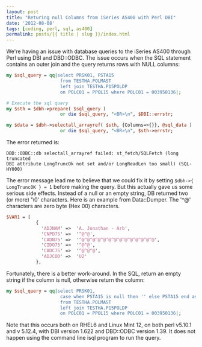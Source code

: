 ```yaml
---
layout: post
title: "Returing null Columns from iSeries AS400 with Perl DBI"
date: '2012-08-08'
tags: [coding, perl, sql, as400]
permalink: posts/{{ title | slug }}/index.html
---
```


We're having an issue with database queries to the iSeries AS400 through
Perl using DBI and DBD::ODBC. The issue occurs when the SQL statement
contains an outer join and the query returns rows with NULL columns:

~~~ perl
my $sql_query = qq|select PRSK01, PSTA15
                    from TESTHA.POLMAST
                    left join TESTHA.P15POLDP
                    on POLC01 = PPOL15 where POLC01 = 003950136|;

# Execute the sql query
my $sth = $dbh->prepare( $sql_query )
                    or die $sql_query, "<BR>\n", $DBI::errstr;

my $data = $dbh->selectall_arrayref( $sth, {Columns=>{}}, @sql_data )
                    or die $sql_query, "<BR>\n", $sth->errstr;
~~~

The error returned is:

~~~
DBD::ODBC::db selectall_arrayref failed: st_fetch/SQLFetch (long truncated
DBI attribute LongTruncOk not set and/or LongReadLen too small) (SQL-HY000)
~~~

<!-- more -->

The error message lead me to believe that we could fix it by setting
`$dbh->{ LongTruncOK } = 1` before making the query. But this
actually gave us
some serious side effects. Instead of a null or an empty string, DB
returned two (or more) '\0' characters. Here is an example from Data::Dumper.
The '^@' characters are zero byte (Hex 00) characters.

~~~ perl
$VAR1 = [
           {
             'ADJNAM' =>  'A. Jonathan - Arb',
             'CNPD75' =>  '^@^@',
             'CADN75' =>  '^@^@^@^@^@^@^@^@^@^@^@^@^@^@',
             'CIDO75' =>  '^@^@',
             'CADC75' =>  '^@^@^@',
             'ADJCOD' =>  'U2'
           },
~~~

Fortunately, there is a better work-around. In the SQL, return an empty string
if the column is null, otherwise return the column:

~~~ perl
my $sql_query = qq|select PRSK01,
                    case when PSTA15 is null then '' else PSTA15 end as PSTA15
                    from TESTHA.POLMAST
                    left join TESTHA.P15POLDP
                    on POLC01 = PPOL15 where POLC01 = 003950136|;
~~~

Note that this occurs both on RHEL6 and Linux Mint 12, on both perl v5.10.1
and v 5.12.4, with DBI version 1.622 and DBD::ODBC version 1.39. 
It does not happen using the command line isql program to run the query.
